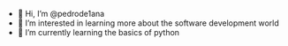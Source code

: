 - 👋 Hi, I’m @pedrode1ana
- 👀 I’m interested in learning more about the software development world
- 🌱 I’m currently learning the basics of python

<!---
pedrode1ana/pedrode1ana is a ✨ special ✨ repository because its `README.md` (this file) appears on your GitHub profile.
You can click the Preview link to take a look at your changes.
--->
